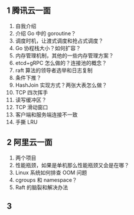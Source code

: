 ## 1 腾讯云一面

1. 自我介绍
2. 介绍 Go 中的 goroutine？
3. 调度时机，让渡式调度和抢占式调度？
4. Go 协程栈大小？如何扩容？
5. 内存管理机制，其他的一些内存管理方案？
6. etcd+gRPC 怎么做的？连接池的概念？
7. raft 算法的领导者选举和日志复制
8. 条件下推？
9. HashJoin 实现方式？两张大表怎么做？
10. TCP 四次挥手
11. 读写缓冲区？
12. TCP 滑动窗口
13. 客户端和服务端连接不一致
14. 手撕 LRU

## 2 阿里云一面

1. 两个项目
2. 性能瓶颈，如果是单机那么性能瓶颈又会是在哪？
3. Linux 系统如何排查 OOM 问题
4. cgroups 和 namespace？
5. Raft 的脑裂和解决办法

## 3 
